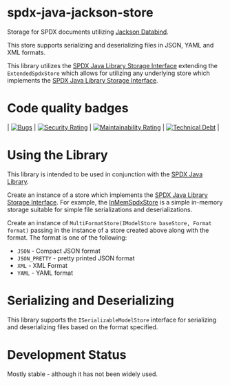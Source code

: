 # spdx-java-jackson-store
Storage for SPDX documents utilizing [Jackson Databind](https://github.com/FasterXML/jackson-databind).

This store supports serializing and deserializing files in JSON, YAML and XML formats.

This library utilizes the [SPDX Java Library Storage Interface](https://github.com/spdx/Spdx-Java-Library#storage-interface) extending the `ExtendedSpdxStore` which allows for utilizing any underlying store which implements the [SPDX Java Library Storage Interface](https://github.com/spdx/Spdx-Java-Library#storage-interface).

# Code quality badges

|   [![Bugs](https://sonarcloud.io/api/project_badges/measure?project=spdx-jackson-store&metric=bugs)](https://sonarcloud.io/dashboard?id=spdx-jackson-store)    | [![Security Rating](https://sonarcloud.io/api/project_badges/measure?project=spdx-jackson-store&metric=security_rating)](https://sonarcloud.io/dashboard?id=spdx-jackson-store) | [![Maintainability Rating](https://sonarcloud.io/api/project_badges/measure?project=spdx-jackson-store&metric=sqale_rating)](https://sonarcloud.io/dashboard?id=spdx-jackson-store) | [![Technical Debt](https://sonarcloud.io/api/project_badges/measure?project=spdx-jackson-store&metric=sqale_index)](https://sonarcloud.io/dashboard?id=spdx-jackson-store) |

# Using the Library

This library is intended to be used in conjunction with the [SPDX Java Library](https://github.com/spdx/Spdx-Java-Library).

Create an instance of a store which implements the [SPDX Java Library Storage Interface](https://github.com/spdx/Spdx-Java-Library#storage-interface).  For example, the [InMemSpdxStore](https://github.com/spdx/Spdx-Java-Library/blob/master/src/main/java/org/spdx/storage/simple/InMemSpdxStore.java) is a simple in-memory storage suitable for simple file serializations and deserializations.

Create an instance of `MultiFormatStore(IModelStore baseStore, Format format)` passing in the instance of a store created above along with the format.  The format is one of the following:

- `JSON` - Compact JSON format
- `JSON_PRETTY` - pretty printed JSON format
- `XML` - XML Format
- `YAML` - YAML format

# Serializing and Deserializing

This library supports the `ISerializableModelStore` interface for serializing and deserializing files based on the format specified.

# Development Status

Mostly stable - although it has not been widely used.